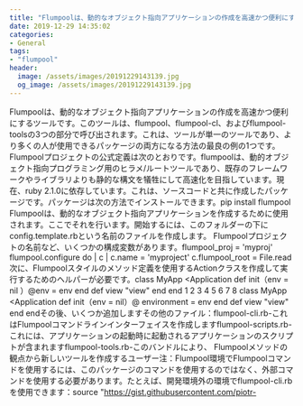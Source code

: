 ```yaml
---
title: "Flumpoolは、動的なオブジェクト指向アプリケーションの作成を高速かつ便利にするツールです。"
date: 2019-12-29 14:35:02
categories:
- General
tags:
- "flumpool"
header:
  image: /assets/images/20191229143139.jpg
  og_image: /assets/images/20191229143139.jpg
---
```


Flumpoolは、動的なオブジェクト指向アプリケーションの作成を高速かつ便利にするツールです。このツールは、flumpool、flumpool-cl、およびflumpool-toolsの3つの部分で呼び出されます。これは、ツールが単一のツールであり、より多くの人が使用できるパッケージの両方になる方法の最良の例の1つです。 Flumpoolプロジェクトの公式定義は次のとおりです。flumpoolは、動的オブジェクト指向プログラミング用のヒラメ/ルートツールであり、既存のフレームワークやライブラリよりも静的な構文を犠牲にして高速化を目指しています。現在、ruby 2.1.0に依存しています。これは、ソースコードと共に作成したパッケージです。パッケージは次の方法でインストールできます。pip install flumpool Flumpoolは、動的なオブジェクト指向アプリケーションを作成するために使用されます。ここでそれを行います。開始するには、このフォルダーの下にconfig.template.rbという名前のファイルを作成します。 Flumpoolプロジェクトの名前など、いくつかの構成変数があります。flumpool_proj = &#39;myproj&#39; flumpool.configure do | c | c.name = &#39;myproject&#39; c.flumpool_root = File.read次に、Flumpoolスタイルのメソッド定義を使用するActionクラスを作成して実行するためのヘルパーが必要です。class MyApp &lt;Application def init（env = nil ）@env = env end def view &quot;view&quot; end end 1 2 3 4 5 6 7 8 class MyApp &lt;Application def init（env = nil）@ environment = env end def view &quot;view&quot; end endその後、いくつか追加しますその他のファイル：flumpool-cli.rb-これはFlumpoolコマンドラインインターフェイスを作成しますflumpool-scripts.rb-これには、アプリケーションの起動時に起動されるアプリケーションのスクリプトが含まれますflumpool-tools.rb-このバンドルにより、 Flumpoolメソッドの観点から新しいツールを作成するユーザー注：Flumpool環境でFlumpoolコマンドを使用するには、このパッケージのコマンドを使用するのではなく、外部コマンドを使用する必要があります。たとえば、開発環境外の環境でflumpool-cli.rbを使用できます：source &quot;https://gist.githubusercontent.com/piotr-
